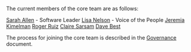 The current members of the core team are as follows:

[Sarah Allen](https://github.com/ultrasaurus) - Software Leader
[Lisa Nelson](https://github.com/LisaLNelson) - Voice of the People
[Jeremia Kimelman](https://github.com/jeremiak)
[Roger Ruiz](https://github.com/rogeruiz)
[Claire Sarsam](https://github.com/csarsam)
[Dave Best](https://github.com/davidebest)

The process for joining the core team is described in the [Governance](GOVERNANCE.md) document.

